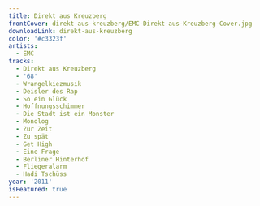 ```yaml
---
title: Direkt aus Kreuzberg
frontCover: direkt-aus-kreuzberg/EMC-Direkt-aus-Kreuzberg-Cover.jpg
downloadLink: direkt-aus-kreuzberg
color: '#c3323f'
artists:
  - EMC
tracks:
  - Direkt aus Kreuzberg
  - '68'
  - Wrangelkiezmusik
  - Deisler des Rap
  - So ein Glück
  - Hoffnungsschimmer
  - Die Stadt ist ein Monster
  - Monolog
  - Zur Zeit
  - Zu spät
  - Get High
  - Eine Frage
  - Berliner Hinterhof
  - Fliegeralarm
  - Hadi Tschüss
year: '2011'
isFeatured: true
---
```

